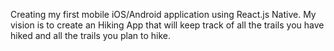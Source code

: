Creating my first mobile iOS/Android application using React.js Native. My vision is to create an Hiking App that will keep track of all the trails you have hiked and all the trails you plan to hike.